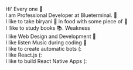 Hi' Every one 👋<br>
I am Professional Developer at Blueterminal. 🙏<br>
I like to take biryani 🍴 in food with some piece of 🐔<br>
I !like to study books 📚. Weakness<br>
I like Web Design and Development 💞<br>
I like listen Music during coding 🦉<br>
I like to create automatic bots (:<br>
I like React.js (:<br>
I like to build React Native Apps (:<br>
